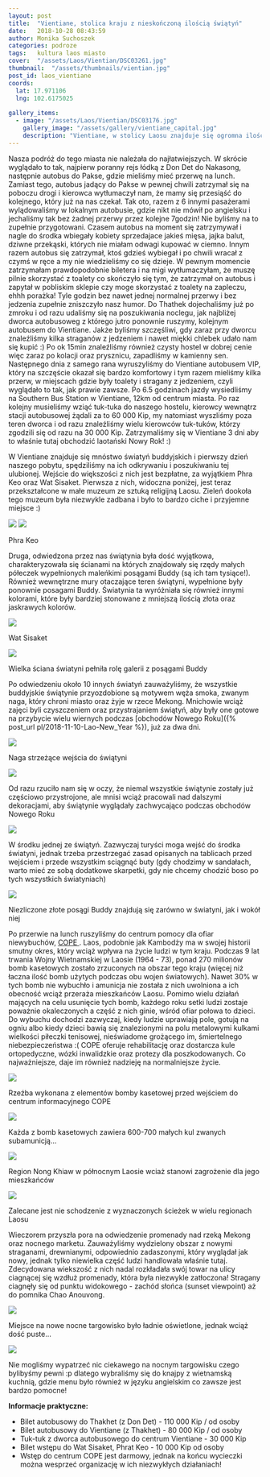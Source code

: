 ```yaml
---
layout: post
title:  "Vientiane, stolica kraju z nieskończoną ilością świątyń"
date:   2018-10-28 08:43:59
author: Monika Suchoszek
categories: podroze
tags:	kultura laos miasto
cover:  "/assets/Laos/Vientian/DSC03261.jpg"
thumbnail:  "/assets/thumbnails/vientian.jpg"
post_id: laos_vientiane
coords:
  lat: 17.971106
  lng: 102.6175025
  
gallery_items:
  - image: "/assets/Laos/Vientian/DSC03176.jpg"
    gallery_image: "/assets/gallery/vientiane_capital.jpg"
    description: "Vientiane, w stolicy Laosu znajduje się ogromna ilość świątyń Buddyjskich."
---
```



Nasza podróż do tego miasta nie należała do najłatwiejszych. W skrócie wyglądało to tak, najpierw poranny rejs łódką z Don Det do 
Nakasong, następnie autobus do Pakse, gdzie mieliśmy mieć przerwę na lunch. Zamiast tego, autobus jadący do Pakse w pewnej
chwili zatrzymał się na poboczu drogi i kierowca wytłumaczył nam, że mamy się przesiąść do kolejnego, który już na nas czekał.
Tak oto, razem z 6 innymi pasażerami wylądowaliśmy w lokalnym autobusie, gdzie nikt nie mówił po angielsku i jechaliśmy tak
bez żadnej przerwy przez kolejne 7godzin! Nie byliśmy na to zupełnie przygotowani. Czasem autobus na moment się zatrzymywał
i nagle do środka wbiegały kobiety sprzedajace jakieś mięsa, jajka balut, dziwne przekąski, których nie miałam odwagi
kupować w ciemno. Innym razem autobus się zatrzymał, ktoś gdzieś wybiegał i po chwili wracał z czymś w ręce a my nie wiedzieliśmy
co się dzieje. W pewnym momencie zatrzymałam prawdopodobnie biletera i na migi wytłumaczyłam, że muszę pilnie skorzystać z toalety co 
skończyło się tym, że zatrzymał on autobus i zapytał w pobliskim sklepie czy moge skorzystać z toalety na zapleczu, ehhh porażka!
Tyle godzin bez nawet jednej normalnej przerwy i bez jedzenia zupełnie zniszczyło nasz humor. 
Do Thathek dojechaliśmy już po zmroku i od razu udaliśmy się na poszukiwania noclegu, jak najbliżej dworca autobusoweg
z którego jutro ponownie ruszymy, kolejnym autobusem do Vientiane. Jakże byliśmy szczęśliwi, gdy zaraz przy dworcu znaleźliśmy 
kilka straganów z jedzeniem i nawet miękki chlebek udało nam się kupić :) Po ok 15min znaleźliśmy również czysty hostel w dobrej
cenie więc zaraz po kolacji oraz prysznicu, zapadliśmy w kamienny sen. Następnego dnia z samego rana wyruszyliśmy do Vientiane autobusem VIP,
który na szczęście okazał się bardzo komfortowy i tym razem mieliśmy kilka przerw, w miejscach gdzie były toalety i stragany
z jedzeniem, czyli wyglądało to tak, jak prawie zawsze. Po 6.5 godzinach jazdy wysiedliśmy na Southern Bus Station w Vientiane, 
12km od centrum miasta. Po raz kolejny musieliśmy wziąć tuk-tuka do naszego hostelu, kierowcy wewnątrz stacji autobusowej
żądali za to 60 000 Kip, my natomiast wyszliśmy poza teren dworca i od razu znaleźliśmy wielu kierowców tuk-tuków, którzy
zgodzili się od razu na 30 000 Kip. Zatrzymaliśmy się w Vientiane 3 dni aby to właśnie tutaj obchodzić laotański Nowy Rok! :)

W Vientiane znajduje się mnóstwo światyń buddyjskich i pierwszy dzień naszego pobytu, spędziliśmy na ich odkrywaniu i poszukiwaniu
tej ulubionej. Wejście do większości z nich jest bezpłatne, za wyjątkiem Phra Keo oraz Wat Sisaket. Pierwsza z nich, widoczna
poniżej, jest teraz przekształcone w małe muzeum ze sztuką religijną Laosu. Zieleń dookoła tego muzeum była niezwykle zadbana 
i było to bardzo ciche i przyjemne miejsce :)
 
<img src="/assets/Laos/Vientian/DSC03165.jpg" />
<img src="/assets/Laos/Vientian/DSC03172.jpg" />
<p class="caption">Phra Keo</p>

Druga, odwiedzona przez nas świątynia była dość wyjątkowa, charakteryzowała się ścianami na których znajdowały się rzędy
małych półeczek wypełnionych maleńkimi posągami Buddy (są ich tam tysiące!). Również wewnętrzne mury otaczające teren 
świątyni, wypełnione były ponownie posagami Buddy. Światynia ta wyróżniała się również innymi kolorami, które były bardziej
stonowane z mniejszą ilością złota oraz jaskrawych kolorów.

<img src="/assets/Laos/Vientian/DSC03187.jpg" />
<p class="caption">Wat Sisaket</p>
<img src="/assets/Laos/Vientian/DSC03182.jpg" />
<p class="caption">Wielka ściana światyni pełniła rolę galerii z posągami Buddy</p>

Po odwiedzeniu około 10 innych światyń zauważyliśmy, że wszystkie buddyjskie świątynie przyozdobione są motywem węża smoka, zwanym naga, który 
chroni miasto oraz żyje w rzece Mekong. Mnichowie wciąż zajęci byli czyszczeniem oraz przystrajaniem świątyń, aby były one gotowe na 
przybycie wielu wiernych podczas [obchodów Nowego Roku]({% post_url pl/2018-11-10-Lao-New_Year %}), już za dwa dni.

<img src="/assets/Laos/Vientian/DSC03261.jpg" />
<p class="caption">Naga strzeżące wejścia do świątyni</p>
<img src="/assets/Laos/Vientian/DSC03135.jpg" />
<p class="caption">Od razu rzuciło nam się w oczy, że niemal wszystkie świątynie zostały już częściowo przystrojone, ale
mnisi wciąż pracowali nad dalszymi dekoracjami, aby świątynie wyglądały zachwycająco podczas obchodów Nowego Roku</p>
<img src="/assets/Laos/Vientian/DSC03142.jpg" />
<p class="caption">W środku jednej ze świątyń. Zazwyczaj turyści moga wejść do środka światyni, jednak trzeba przestrzegać
zasad opisanych na tablicach przed wejściem i przede wszystkim sciągnąć buty (gdy chodzimy w sandałach, warto mieć ze sobą
dodatkowe skarpetki, gdy nie chcemy chodzić boso po tych wszystkich światyniach) </p>

<img src="/assets/Laos/Vientian/DSC03176.jpg" />
<p class="caption">Niezliczone złote posągi Buddy znajdują się zarówno w światyni, jak i wokół niej</p>

Po przerwie na lunch ruszyliśmy do centrum pomocy dla ofiar niewybuchów, <a href="http://copelaos.org/">COPE </a>. 
Laos, podobnie jak Kambodży ma w swojej historii smutny okres, który wciąż wpływa na życie ludzi w tym kraju. Podczas
9 lat trwania Wojny Wietnamskiej w Laosie (1964 - 73), ponad 270 milionów bomb kasetowych zostało zrzuconych na obszar tego kraju
(więcej niż łaczna ilość bomb użytych podczas obu wojen światowych). Nawet 30% w tych bomb nie wybuchło i amunicja nie została
z nich uwolniona a ich obecność wciąż przeraża mieszkańców Laosu. Pomimo wielu działań mających na celu usunięcie tych bomb,
każdego roku setki ludzi zostaje poważnie okaleczonych a część z nich ginie, wśród ofiar połowa to dzieci. Do wybuchu dochodzi zazwyczaj, kiedy ludzie uprawiają pole, 
gotują na ogniu albo kiedy dzieci bawią się znalezionymi na polu metalowymi kulkami wielkości piłeczki tenisowej,
nieświadome grożącego im, śmiertelnego niebezpieczeństwa :( COPE oferuje rehabilitację oraz dostarcza kule ortopedyczne,
wózki inwalidzkie oraz protezy dla poszkodowanych. Co najważniejsze, daje im również nadzieję na normalniejsze życie.

<img src="/assets/Laos/Vientian/DSC03191.jpg">
<p class="caption">Rzeźba wykonana z elementów bomby kasetowej przed wejściem do centrum informacyjnego COPE </p>
<img src="/assets/Laos/Vientian/DSC03192.jpg">
<p class="caption">Każda z bomb kasetowych zawiera 600-700 małych kul zwanych subamunicją...</p>
<img src="/assets/Laos/Vientian/IMG_20180423_105414542_HDR.jpg">
<p class="caption">Region Nong Khiaw w północnym Laosie wciaż stanowi zagrożenie dla jego mieszkańców </p>
<img src="/assets/Laos/Vientian/IMG_20180423_105431405_HDR.jpg">
<p class="caption">Zalecane jest nie schodzenie z wyznaczonych ścieżek w wielu regionach Laosu</p>

Wieczorem przyszła pora na odwiedzenie promenady nad rzeką Mekong oraz nocnego marketu. Zauważyliśmy wydzielony obszar z 
nowymi straganami, drewnianymi, odpowiednio zadaszonymi, który wyglądał jak nowy, jednak tylko niewielka część ludzi handlowała właśnie tutaj. 
Zdecydowana wiekszość z nich nadal rozkładała swój towar na ulicy ciagnącej się wzdłuż promenady, która była niezwykle
zatłoczona! Stragany ciagnęły się od punktu widokowego - zachód słońca (sunset viewpoint) aż do pomnika Chao Anouvong.

<img src="/assets/Laos/Vientian/IMG_20180412_191904124.jpg" />
<p class="caption">Miejsce na nowe nocne targowisko było ładnie oświetlone, jednak wciąż dość puste...</p>
<img src="/assets/Laos/Vientian/IMG_20180412_191659775.jpg" />
<p class="caption">Nie mogliśmy wypatrzeć nic ciekawego na nocnym targowisku czego bylibyśmy pewni :p dlatego wybraliśmy się 
do knajpy z wietnamską kuchnią, gdzie menu było również w języku angielskim co zawsze jest bardzo pomocne!</p>

__Informacje praktyczne:__

  * Bilet autobusowy do Thakhet (z Don Det) - 110 000 Kip / od osoby
  * Bilet autobusowy do Vientiane (z Thakhet) - 80 000 Kip / od osoby
  * Tuk-tuk z dworca autobusowego do centrum Vientiane - 30 000 Kip
  * Bilet wstępu do Wat Sisaket, Phrat Keo - 10 000 Kip od osoby
  * Wstęp do centrum COPE jest darmowy, jednak na końcu wycieczki można wesprzeć organizację w ich niezwykłych działaniach!
